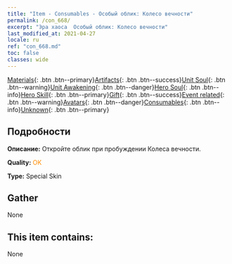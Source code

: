```yaml
---
title: "Item - Consumables - Особый облик: Колесо вечности"
permalink: /con_668/
excerpt: "Эра хаоса  Особый облик: Колесо вечности"
last_modified_at: 2021-04-27
locale: ru
ref: "con_668.md"
toc: false
classes: wide
---
```

 [Materials](/ItemsRU/){: .btn .btn--primary}[Artifacts](/ItemsRU/Artifacts/){: .btn .btn--success}[Unit Soul](/ItemsRU/UnitSoul/){: .btn .btn--warning}[Unit Awakening](/ItemsRU/UnitAwakening/){: .btn .btn--danger}[Hero Soul](/ItemsRU/HeroSoul/){: .btn .btn--info}[Hero Skill](/ItemsRU/HeroSkill/){: .btn .btn--primary}[Gift](/ItemsRU/Gift/){: .btn .btn--success}[Event related](/ItemsRU/Events/){: .btn .btn--warning}[Avatars](/ItemsRU/Avatars/){: .btn .btn--danger}[Consumables](/ItemsRU/Consumables/){: .btn .btn--info}[Unknown](/ItemsRU/Unknown/){: .btn .btn--primary}

## Подробности
 **Описание:** Откройте облик при пробуждении Колеса вечности.

 **Quality:** <span style="color: #FF8C00">OK</span>

 **Type:** Special Skin

## Gather

  None

## This item contains:

  None

